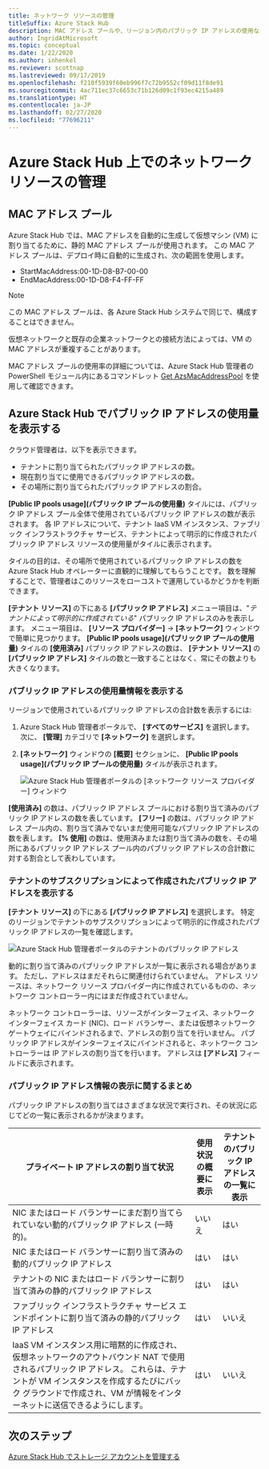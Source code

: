 ```yaml
---
title: ネットワーク リソースの管理
titleSuffix: Azure Stack Hub
description: MAC アドレス プールや、リージョン内のパブリック IP アドレスの使用など、ネットワーク リソースを管理する方法について説明します。
author: IngridAtMicrosoft
ms.topic: conceptual
ms.date: 1/22/2020
ms.author: inhenkel
ms.reviewer: scottnap
ms.lastreviewed: 09/17/2019
ms.openlocfilehash: f210f5939f60eb996f7c72b9552cf09d11f8de91
ms.sourcegitcommit: 4ac711ec37c6653c71b126d09c1f93ec4215a489
ms.translationtype: HT
ms.contentlocale: ja-JP
ms.lasthandoff: 02/27/2020
ms.locfileid: "77696211"
---
```

# <a name="manage-network-resources-in-azure-stack-hub"></a>Azure Stack Hub 上でのネットワーク リソースの管理

## <a name="mac-address-pool"></a>MAC アドレス プール

Azure Stack Hub では、MAC アドレスを自動的に生成して仮想マシン (VM) に割り当てるために、静的 MAC アドレス プールが使用されます。 この MAC アドレス プールは、デプロイ時に自動的に生成され、次の範囲を使用します。

- StartMacAddress:00-1D-D8-B7-00-00
- EndMacAddress:00-1D-D8-F4-FF-FF

> [!Note]  
> この MAC アドレス プールは、各 Azure Stack Hub システムで同じで、構成することはできません。

仮想ネットワークと既存の企業ネットワークとの接続方法によっては、VM の MAC アドレスが重複することがあります。

MAC アドレス プールの使用率の詳細については、Azure Stack Hub 管理者の PowerShell モジュール内にあるコマンドレット [Get AzsMacAddressPool](https://docs.microsoft.com/powershell/module/azs.fabric.admin/get-azsmacaddresspool) を使用して確認できます。

## <a name="view-public-ip-address-consumption-in-azure-stack-hub"></a>Azure Stack Hub でパブリック IP アドレスの使用量を表示する

クラウド管理者は、以下を表示できます。
 - テナントに割り当てられたパブリック IP アドレスの数。
 - 現在割り当てに使用できるパブリック IP アドレスの数。
 - その場所に割り当てられたパブリック IP アドレスの割合。

**[Public IP pools usage]\(パブリック IP プールの使用量\)** タイルには、パブリック IP アドレス プール全体で使用されているパブリック IP アドレスの数が表示されます。 各 IP アドレスについて、テナント IaaS VM インスタンス、ファブリック インフラストラクチャ サービス、テナントによって明示的に作成されたパブリック IP アドレス リソースの使用量がタイルに表示されます。

タイルの目的は、その場所で使用されているパブリック IP アドレスの数を Azure Stack Hub オペレーターに直観的に理解してもらうことです。 数を理解することで、管理者はこのリソースをローコストで運用しているかどうかを判断できます。

**[テナント リソース]** の下にある **[パブリック IP アドレス]** メニュー項目は、"*テナントによって明示的に作成されている*" パブリック IP アドレスのみを表示します。 メニュー項目は、 **[リソース プロバイダー]**  ->  **[ネットワーク]** ウィンドウで簡単に見つかります。 **[Public IP pools usage]\(パブリック IP プールの使用量\)** タイルの **[使用済み]** パブリック IP アドレスの数は、 **[テナント リソース]** の **[パブリック IP アドレス]** タイルの数と一致することはなく、常にその数よりも大きくなります。

### <a name="view-the-public-ip-address-usage-information"></a>パブリック IP アドレスの使用量情報を表示する

リージョンで使用されているパブリック IP アドレスの合計数を表示するには:

1. Azure Stack Hub 管理者ポータルで、 **[すべてのサービス]** を選択します。 次に、 **[管理]** カテゴリで **[ネットワーク]** を選択します。
1. **[ネットワーク]** ウィンドウの **[概要]** セクションに、 **[Public IP pools usage]\(パブリック IP プールの使用量\)** タイルが表示されます。

    ![Azure Stack Hub 管理者ポータルの [ネットワーク リソース プロバイダー] ウィンドウ](media/azure-stack-viewing-public-ip-address-consumption/ip-address-consumption-01.png)

**[使用済み]** の数は、パブリック IP アドレス プールにおける割り当て済みのパブリック IP アドレスの数を表しています。 **[フリー]** の数は、パブリック IP アドレス プール内の、割り当て済みでないまだ使用可能なパブリック IP アドレスの数を表します。 **[% 使用]** の数は、使用済みまたは割り当て済みの数を、その場所にあるパブリック IP アドレス プール内のパブリック IP アドレスの合計数に対する割合として表わしています。

### <a name="view-the-public-ip-addresses-that-were-created-by-tenant-subscriptions"></a>テナントのサブスクリプションによって作成されたパブリック IP アドレスを表示する

**[テナント リソース]** の下にある **[パブリック IP アドレス]** を選択します。 特定のリージョンでテナントのサブスクリプションによって明示的に作成されたパブリック IP アドレスの一覧を確認します。

![Azure Stack Hub 管理者ポータルのテナントのパブリック IP アドレス](media/azure-stack-viewing-public-ip-address-consumption/ip-address-consumption-02.png)

動的に割り当て済みのパブリック IP アドレスが一覧に表示される場合があります。 ただし、アドレスはまだそれらに関連付けられていません。 アドレス リソースは、ネットワーク リソース プロバイダー内に作成されているものの、ネットワーク コントローラー内にはまだ作成されていません。

ネットワーク コントローラーは、リソースがインターフェイス、ネットワーク インターフェイス カード (NIC)、ロード バランサー、または仮想ネットワーク ゲートウェイにバインドされるまで、アドレスの割り当てを行いません。 パブリック IP アドレスがインターフェイスにバインドされると、ネットワーク コントローラーは IP アドレスの割り当てを行います。 アドレスは **[アドレス]** フィールドに表示されます。

### <a name="view-the-public-ip-address-information-summary-table"></a>パブリック IP アドレス情報の表示に関するまとめ

パブリック IP アドレスの割り当てはさまざまな状況で実行され、その状況に応じてどの一覧に表示されるかが決まります。

| **プライベート IP アドレスの割り当て状況** | **使用状況の概要に表示** | **テナントのパブリック IP アドレスの一覧に表示** |
| --- | --- | --- |
| NIC またはロード バランサーにまだ割り当てられていない動的パブリック IP アドレス (一時的)。 |いいえ |はい |
| NIC またはロード バランサーに割り当て済みの動的パブリック IP アドレス |はい |はい |
| テナントの NIC またはロード バランサーに割り当て済みの静的パブリック IP アドレス |はい |はい |
| ファブリック インフラストラクチャ サービス エンドポイントに割り当て済みの静的パブリック IP アドレス |はい |いいえ |
| IaaS VM インスタンス用に暗黙的に作成され、仮想ネットワークのアウトバウンド NAT で使用されるパブリック IP アドレス。 これらは、テナントが VM インスタンスを作成するたびにバック グラウンドで作成され、VM が情報をインターネットに送信できるようにします。 |はい |いいえ |

## <a name="next-steps"></a>次のステップ

[Azure Stack Hub でストレージ アカウントを管理する](azure-stack-manage-storage-accounts.md)
